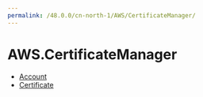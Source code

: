 ```yaml
---
permalink: /48.0.0/cn-north-1/AWS/CertificateManager/
---
```


# AWS.CertificateManager



* [Account](Account.md)
* [Certificate](Certificate.md)